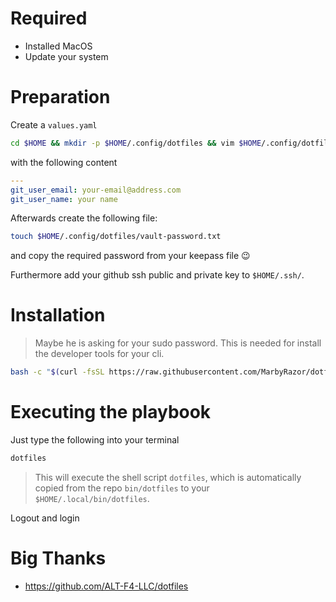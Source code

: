 # Required

- Installed MacOS
- Update your system

# Preparation

Create a `values.yaml`

```bash
cd $HOME && mkdir -p $HOME/.config/dotfiles && vim $HOME/.config/dotfiles/values.yaml
```

with the following content

```yaml
---
git_user_email: your-email@address.com
git_user_name: your name
```

Afterwards create the following file:

```bash
touch $HOME/.config/dotfiles/vault-password.txt
```

and copy the required password from your keepass file :wink:

Furthermore add your github ssh public and private key to `$HOME/.ssh/`.

# Installation

> Maybe he is asking for your sudo password. This is needed for install the developer tools for your cli.

```bash
bash -c "$(curl -fsSL https://raw.githubusercontent.com/MarbyRazor/dotfiles-ansible/main/bin/dotfiles)"
```

# Executing the playbook

Just type the following into your terminal

```bash
dotfiles
```

> This will execute the shell script `dotfiles`, which is automatically copied from the repo `bin/dotfiles` to your `$HOME/.local/bin/dotfiles`.

Logout and login

# Big Thanks

- https://github.com/ALT-F4-LLC/dotfiles
